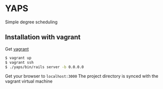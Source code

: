 # YAPS
Simple degree scheduling

## Installation with vagrant
Get [vagrant](https://www.vagrantup.com/)
```sh
$ vagrant up
$ vagrant ssh
$ ./yaps/bin/rails server -b 0.0.0.0
```
Get your browser to `localhost:3000` The project directory is synced with the vagrant virtual machine
